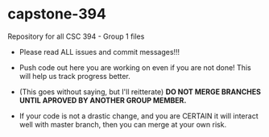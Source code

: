 # capstone-394
Repository for all CSC 394 - Group 1 files

* Please read ALL issues and commit messages!!!

* Push code out here you are working on even if you are not done! This will help us track progress better.

* (This goes without saying, but I'll reitterate) <b>DO NOT MERGE BRANCHES UNTIL APROVED BY ANOTHER GROUP MEMBER. </b>

* If your code is not a drastic change, and you are CERTAIN it will interact well with master branch, then you can merge at your own risk.
